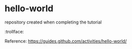 # hello-world
repository created when completing the tutorial

:trollface:

Reference: https://guides.github.com/activities/hello-world/

